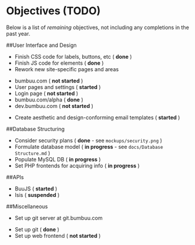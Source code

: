 Objectives (TODO)
=================

Below is a list of _remaining_ objectives, not including any completions in the past year.


##User Interface and Design
* Finish CSS code for labels, buttons, etc ( **done** )
* Finish JS code for elements ( **done** )
* Rework new site-specific pages and areas
 - bumbuu.com ( **not started** )
 - User pages and settings ( **started** )
 - Login page ( **not started** )
 - bumbuu.com/alpha ( **done** )
 - dev.bumbuu.com ( **not started** )
* Create aesthetic and design-conforming email templates ( **started** )

##Database Structuring
* Consider security plans ( **done** - see `mockups/security.png` )
* Formulate database model ( **in progress** - see `docs/Database Structure.md` )
* Populate MySQL DB ( **in progress** )
* Set PHP frontends for acquiring info ( **in progress** )

##APIs
* BuuJS ( **started** )
* Isis ( **suspended** )

##Miscellaneous
* Set up git server at git.bumbuu.com
 - Set up git ( **done** )
 - Set up web frontend ( **not started** )

